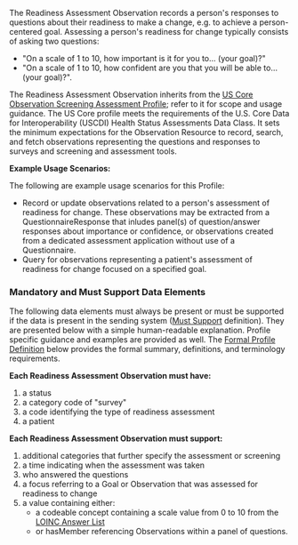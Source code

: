 The Readiness Assessment Observation records a person's responses to questions about their readiness to make a change, e.g. to achieve a person-centered goal. Assessing a person's readiness for change typically consists of asking two questions:
* "On a scale of 1 to 10, how important is it for you to… (your goal)?" 
* "On a scale of 1 to 10, how confident are you that you will be able to… (your goal)?".

The Readiness Assessment Observation inherits from the [US Core Observation Screening Assessment Profile](http://hl7.org/fhir/us/core/STU6.1/StructureDefinition-us-core-observation-screening-assessment.html); refer to it for scope and usage guidance. The US Core profile meets the requirements of the U.S. Core Data for Interoperability (USCDI) Health Status Assessments Data Class. It sets the minimum expectations for the Observation Resource to record, search, and fetch observations representing the questions and responses to surveys and screening and assessment tools.

**Example Usage Scenarios:**

The following are example usage scenarios for this Profile:
* Record or update observations related to a person's assessment of readiness for change. These observations may be extracted from a QuestionnaireResponse that inludes panel(s) of question/answer responses about importance or confidence, or observations created from a dedicated assessment application without use of a Questionnaire.
* Query for observations representing a patient's assessment of readiness for change focused on a specified goal.

### Mandatory and Must Support Data Elements

The following data elements must always be present or must be supported if the data is present in the sending system ([Must Support](formal_specification.html#must-support) definition). They are presented below with a simple human-readable explanation.  Profile specific guidance and examples are provided as well.  The [Formal Profile Definition](#profile) below provides the formal summary, definitions, and terminology requirements.

**Each Readiness Assessment Observation must have:**

1. a status
1. a category code of "survey"
1. a code identifying the type of readiness assessment
1. a patient

**Each Readiness Assessment Observation must support:**

1. additional categories that further specify the assessment or screening
1. a time indicating when the assessment was taken
1. who answered the questions
1. a focus referring to a Goal or Observation that was assessed for readiness to change
1. a value containing either:
   * a codeable concept containing a scale value from 0 to 10 from the [LOINC Answer List](https://loinc.org/LL2335-9/)
   * or hasMember referencing Observations within a panel of questions.

